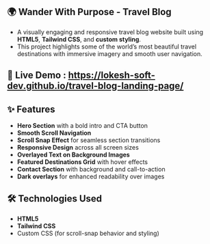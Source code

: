 ## 🌍 Wander With Purpose - Travel Blog

- A visually engaging and responsive travel blog website built using **HTML5**, **Tailwind CSS**, and **custom styling**. 
- This project highlights some of the world’s most beautiful travel destinations with immersive imagery and smooth user navigation.

## 🚀 Live Demo : https://lokesh-soft-dev.github.io/travel-blog-landing-page/

## ✨ Features

- **Hero Section** with a bold intro and CTA button
- **Smooth Scroll Navigation**
- **Scroll Snap Effect** for seamless section transitions
- **Responsive Design** across all screen sizes
- **Overlayed Text on Background Images**
- **Featured Destinations Grid** with hover effects
- **Contact Section** with background and call-to-action
- **Dark overlays** for enhanced readability over images

## 🛠 Technologies Used

- **HTML5**
- **Tailwind CSS**
- Custom CSS (for scroll-snap behavior and styling)
